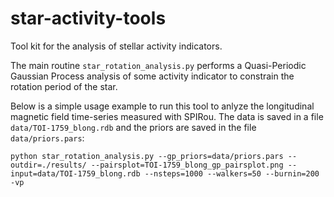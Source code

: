 # star-activity-tools

Tool kit for the analysis of stellar activity indicators. 

The main routine `star_rotation_analysis.py` performs a Quasi-Periodic Gaussian Process analysis of some activity indicator to constrain the rotation period of the star. 

Below is a simple usage example to run this tool to anlyze the longitudinal magnetic field time-series measured with SPIRou. The data is saved in a file `data/TOI-1759_blong.rdb` and the priors are saved in the file `data/priors.pars`:

```
python star_rotation_analysis.py --gp_priors=data/priors.pars --outdir=./results/ --pairsplot=TOI-1759_blong_gp_pairsplot.png --input=data/TOI-1759_blong.rdb --nsteps=1000 --walkers=50 --burnin=200 -vp

```
